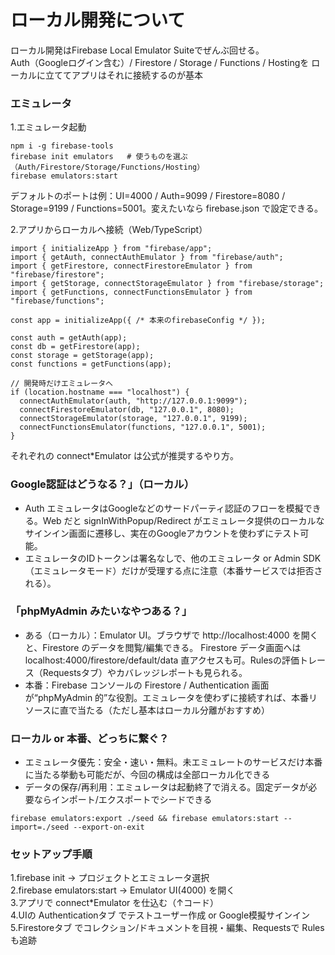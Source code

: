 # ローカル開発について
ローカル開発はFirebase Local Emulator Suiteでぜんぶ回せる。  
Auth（Googleログイン含む）/ Firestore / Storage / Functions / Hostingを
ローカルに立ててアプリはそれに接続するのが基本  

### エミュレータ
1.エミュレータ起動
```
npm i -g firebase-tools
firebase init emulators   # 使うものを選ぶ（Auth/Firestore/Storage/Functions/Hosting）
firebase emulators:start
```
デフォルトのポートは例：UI=4000 / Auth=9099 / Firestore=8080 / Storage=9199 / Functions=5001。変えたいなら firebase.json で設定できる。  

2.アプリからローカルへ接続（Web/TypeScript）
```
import { initializeApp } from "firebase/app";
import { getAuth, connectAuthEmulator } from "firebase/auth";
import { getFirestore, connectFirestoreEmulator } from "firebase/firestore";
import { getStorage, connectStorageEmulator } from "firebase/storage";
import { getFunctions, connectFunctionsEmulator } from "firebase/functions";

const app = initializeApp({ /* 本来のfirebaseConfig */ });

const auth = getAuth(app);
const db = getFirestore(app);
const storage = getStorage(app);
const functions = getFunctions(app);

// 開発時だけエミュレータへ
if (location.hostname === "localhost") {
  connectAuthEmulator(auth, "http://127.0.0.1:9099");
  connectFirestoreEmulator(db, "127.0.0.1", 8080);
  connectStorageEmulator(storage, "127.0.0.1", 9199);
  connectFunctionsEmulator(functions, "127.0.0.1", 5001);
}
```
それぞれの connect*Emulator は公式が推奨するやり方。  

###   Google認証はどうなる？」（ローカル）  

<ul>

<li>Auth エミュレータはGoogleなどのサードパーティ認証のフローを模擬できる。Web だと signInWithPopup/Redirect がエミュレータ提供のローカルなサインイン画面に遷移し、実在のGoogleアカウントを使わずにテスト可能。</li>


<li>エミュレータのIDトークンは署名なしで、他のエミュレータ or Admin SDK（エミュレータモード）だけが受理する点に注意（本番サービスでは拒否される）。</li>
</ul>

### 「phpMyAdmin みたいなやつある？」
<ul>
<li>ある（ローカル）：Emulator UI。ブラウザで http://localhost:4000 を開くと、Firestore のデータを閲覧/編集できる。
Firestore データ画面へは localhost:4000/firestore/default/data 直アクセスも可。Rulesの評価トレース（Requestsタブ）やカバレッジレポートも見られる。</li>
<li>
本番：Firebase コンソールの Firestore / Authentication 画面が“phpMyAdmin 的”な役割。エミュレータを使わずに接続すれば、本番リソースに直で当たる（ただし基本はローカル分離がおすすめ）
</li>
</ul>

### ローカル or 本番、どっちに繋ぐ？
<ul>
<li>エミュレータ優先：安全・速い・無料。未エミュレートのサービスだけ本番に当たる挙動も可能だが、今回の構成は全部ローカル化できる</li>

<li>データの保存/再利用：エミュレータは起動終了で消える。固定データが必要ならインポート/エクスポートでシードできる 
</li>
</ul>

```
firebase emulators:export ./seed && firebase emulators:start --import=./seed --export-on-exit
```
### セットアップ手順
1.firebase init → プロジェクトとエミュレータ選択  
2.firebase emulators:start → Emulator UI(4000) を開く  
3.アプリで connect*Emulator を仕込む（↑コード）  
4.UIの Authenticationタブ でテストユーザー作成 or Google模擬サインイン  
5.Firestoreタブ でコレクション/ドキュメントを目視・編集、Requestsで Rules も追跡  



